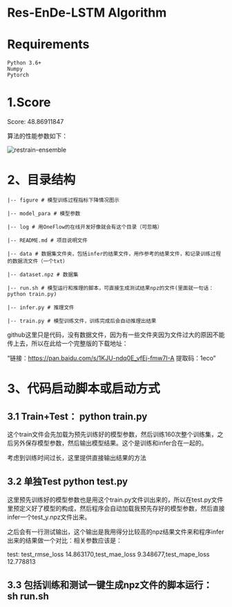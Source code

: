 # Res-EnDe-LSTM Algorithm

# Requirements

```
Python 3.6+
Numpy
Pytorch
```
# 1.Score 
Score:  48.86911847

算法的性能参数如下：

![restrain-ensemble](https://user-images.githubusercontent.com/77718956/193529123-cd3b5335-e81e-48ba-9102-c8f918727a0a.jpg)

# 2、目录结构
```
|-- figure # 模型训练过程指标下降情况图示

|-- model_para # 模型参数

|-- log # 用OneFlow的在线开发好像就会有这个目录（可忽略）

|-- README.md # 项目说明文件

|-- data # 数据集文件夹，包括infer的结果文件，用作参考的结果文件，和记录训练过程的数据流文件（一个txt）

|-- dataset.npz # 数据集

|-- run.sh # 模型运行和推理的脚本，可直接生成测试结果npz的文件(里面就一句话：python train.py)

|-- infer.py # 推理文件

|-- train.py # 模型训练文件，训练完成后会自动推理出结果
```
github这里只是代码，没有数据文件，因为有一些文件夹因为文件过大的原因不能传上去，所以在此给一个完整版的下载地址：

“链接：https://pan.baidu.com/s/1KJU-ndq0E_vfEj-fmw7I-A 
提取码：1eco”

# 3、代码启动脚本或启动方式

## 3.1 Train+Test：  python train.py

这个train文件会先加载为预先训练好的模型参数，然后训练160次整个训练集，之后另外保存模型参数，然后输出模型结果。这个是训练和infer合在一起的。

考虑到训练时间过长，这里提供直接输出结果的方法

## 3.2 单独Test python test.py
这里预先训练好的模型参数也是用这个train.py文件训出来的，所以在test.py文件里预定义好了模型的构成，然后程序会自动加载我预先存好的模型参数，然后直接infer一个test_y.npz文件出来。

之后会有一行测试输出，这个输出是我用得分比较高的npz结果文件来和程序infer出来的结果做一个对比：相关参数应该是：

test: test_rmse_loss 14.863170,test_mae_loss 9.348677,test_mape_loss 12.778813
## 3.3 包括训练和测试一键生成npz文件的脚本运行： sh run.sh
